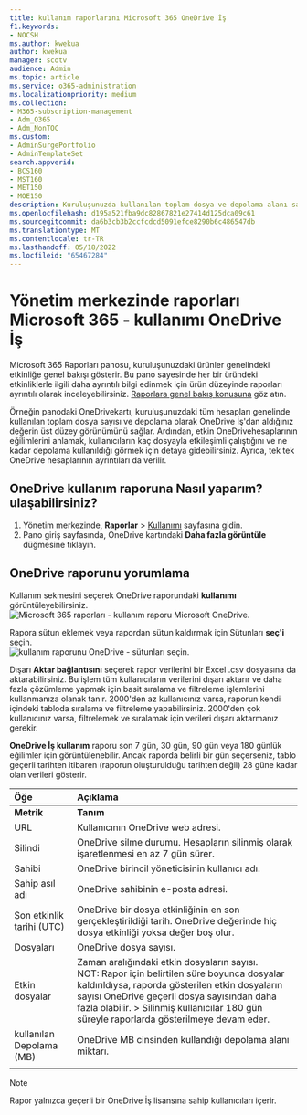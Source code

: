 ```yaml
---
title: kullanım raporlarını Microsoft 365 OneDrive İş
f1.keywords:
- NOCSH
ms.author: kwekua
author: kwekua
manager: scotv
audience: Admin
ms.topic: article
ms.service: o365-administration
ms.localizationpriority: medium
ms.collection:
- M365-subscription-management
- Adm_O365
- Adm_NonTOC
ms.custom:
- AdminSurgePortfolio
- AdminTemplateSet
search.appverid:
- BCS160
- MST160
- MET150
- MOE150
description: Kuruluşunuzda kullanılan toplam dosya ve depolama alanı sayısı hakkında daha fazla bilgi edinmek için OneDrive İş Kullanım Raporu'na bakın.
ms.openlocfilehash: d195a521fba9dc82867821e27414d125dca09c61
ms.sourcegitcommit: da6b3cb3b2ccfcdcd5091efce8290b6c486547db
ms.translationtype: MT
ms.contentlocale: tr-TR
ms.lasthandoff: 05/18/2022
ms.locfileid: "65467284"
---
```

# <a name="microsoft-365-reports-in-the-admin-center---onedrive-for-business-usage"></a>Yönetim merkezinde raporları Microsoft 365 - kullanımı OneDrive İş

Microsoft 365 Raporları panosu, kuruluşunuzdaki ürünler genelindeki etkinliğe genel bakışı gösterir. Bu pano sayesinde her bir üründeki etkinliklerle ilgili daha ayrıntılı bilgi edinmek için ürün düzeyinde raporları ayrıntılı olarak inceleyebilirsiniz. [Raporlara genel bakış konusuna](activity-reports.md) göz atın.
  
Örneğin panodaki OneDrivekartı, kuruluşunuzdaki tüm hesapları genelinde kullanılan toplam dosya sayısı ve depolama olarak OneDrive İş'dan aldığınız değerin üst düzey görünümünü sağlar. Ardından, etkin OneDrivehesaplarının eğilimlerini anlamak, kullanıcıların kaç dosyayla etkileşimli çalıştığını ve ne kadar depolama kullanıldığı görmek için detaya gidebilirsiniz. Ayrıca, tek tek OneDrive hesaplarının ayrıntıları da verilir.

## <a name="how-do-i-get-to-the-onedrive-usage-report"></a>OneDrive kullanım raporuna Nasıl yaparım? ulaşabilirsiniz?

1. Yönetim merkezinde, **Raporlar** \> <a href="https://go.microsoft.com/fwlink/p/?linkid=2074756" target="_blank">Kullanımı</a> sayfasına gidin. 
2. Pano giriş sayfasında, OneDrive kartındaki **Daha fazla görüntüle** düğmesine tıklayın.
  
## <a name="interpret-the-onedrive-usage-report"></a>OneDrive raporunu yorumlama

Kullanım sekmesini seçerek OneDrive raporundaki **kullanımı** görüntüleyebilirsiniz.<br/>![Microsoft 365 raporları - kullanım raporu Microsoft OneDrive.](../../media/3cdaf2fb-1817-479b-a0e1-2afa228690cf.png)

Rapora sütun eklemek veya rapordan sütun kaldırmak için Sütunları **seç'i** seçin.  <br/> ![kullanım raporunu OneDrive - sütunları seçin.](../../media/9ee80f25-cfe3-411d-8e31-08f1507d18c1.png)

Dışarı **Aktar bağlantısını** seçerek rapor verilerini bir Excel .csv dosyasına da aktarabilirsiniz. Bu işlem tüm kullanıcıların verilerini dışarı aktarır ve daha fazla çözümleme yapmak için basit sıralama ve filtreleme işlemlerini kullanmanıza olanak tanır. 2000'den az kullanıcınız varsa, raporun kendi içindeki tabloda sıralama ve filtreleme yapabilirsiniz. 2000'den çok kullanıcınız varsa, filtrelemek ve sıralamak için verileri dışarı aktarmanız gerekir. 

**OneDrive İş kullanım** raporu son 7 gün, 30 gün, 90 gün veya 180 günlük eğilimler için görüntülenebilir. Ancak raporda belirli bir gün seçerseniz, tablo geçerli tarihten itibaren (raporun oluşturulduğu tarihten değil) 28 güne kadar olan verileri gösterir.
  
|Öğe|Açıklama|
|:-----|:-----|
|**Metrik**|**Tanım**|
|URL  <br/> |Kullanıcının OneDrive web adresi. <br/> |
|Silindi  <br/> |OneDrive silme durumu. Hesapların silinmiş olarak işaretlenmesi en az 7 gün sürer.  <br/> |
|Sahibi  <br/> |OneDrive birincil yöneticisinin kullanıcı adı.   <br/> |
|Sahip asıl adı  <br/> |OneDrive sahibinin e-posta adresi. <br/> |
|Son etkinlik tarihi (UTC)  <br/> | OneDrive bir dosya etkinliğinin en son gerçekleştirildiği tarih. OneDrive değerinde hiç dosya etkinliği yoksa değer boş olur.  <br/> |
|Dosyaları  <br/> |OneDrive dosya sayısı. <br/>|
|Etkin dosyalar  <br/> | Zaman aralığındaki etkin dosyaların sayısı.<br/> NOT: Rapor için belirtilen süre boyunca dosyalar kaldırıldıysa, raporda gösterilen etkin dosyaların sayısı OneDrive geçerli dosya sayısından daha fazla olabilir. >  Silinmiş kullanıcılar 180 gün süreyle raporlarda gösterilmeye devam eder.  <br/> |
|kullanılan Depolama (MB)  <br/> |OneDrive MB cinsinden kullandığı depolama alanı miktarı. |
|||
   
> [!NOTE]
> Rapor yalnızca geçerli bir OneDrive İş lisansına sahip kullanıcıları içerir.
